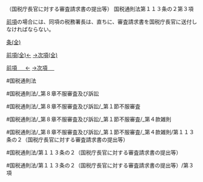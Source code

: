（国税庁長官に対する審査請求書の提出等）
国税通則法第１１３条の２第３項

[前項](国税通則法＿＿＿＿＿第１１３条の２第２項)の場合には、同項の税務署長は、直ちに、審査請求書を国税庁長官に送付しなければならない。

[条(全)](国税通則法＿＿＿＿＿第１１３条の２_.md)

[前項(全)←](国税通則法＿＿＿＿＿第１１３条の２第２項_.md)    [→次項(全)](国税通則法＿＿＿＿＿第１１３条の２第４項_.md)

[前項 　 ←](国税通則法＿＿＿＿＿第１１３条の２第２項.md)    [→次項 　 ](国税通則法＿＿＿＿＿第１１３条の２第４項.md)



#国税通則法

#国税通則法/_第８章不服審査及び訴訟

#国税通則法/_第８章不服審査及び訴訟/_第１節不服審査

#国税通則法/_第８章不服審査及び訴訟/_第１節不服審査/_第４款雑則

#国税通則法/_第８章不服審査及び訴訟/_第１節不服審査/_第４款雑則/第１１３条の２（国税庁長官に対する審査請求書の提出等）

#国税通則法/第１１３条の２（国税庁長官に対する審査請求書の提出等）

#国税通則法/第１１３条の２（国税庁長官に対する審査請求書の提出等）/第３項

